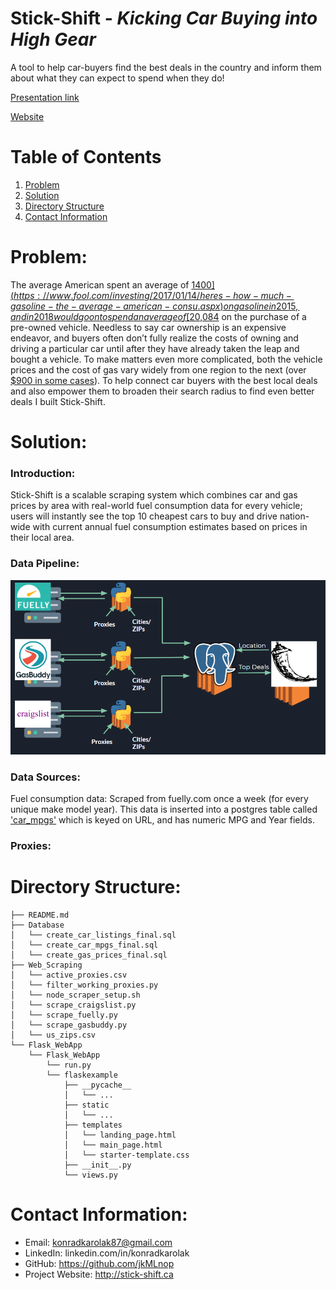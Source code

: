# Stick-Shift - *Kicking Car Buying into High Gear*
A tool to help car-buyers find the best deals in the country and inform them about what they can expect to spend when they do!

[Presentation link](https://docs.google.com/presentation/d/1wDi4mnvDYej3x5vrNPCKJv7Hc8r0qw_UOUuXyXFpN_w/edit#slide=id.p)

[Website](http://www.stick-shift.ca/)

# Table of Contents
1. [Problem](README.md#problem)
1. [Solution](README.md#solution)
1. [Directory Structure](README.md#directory-structure)
1. [Contact Information](README.md#contact-information)

# Problem:

The average American spent an average of [$1400](https://www.fool.com/investing/2017/01/14/heres-how-much-gasoline-the-average-american-consu.aspx) on gasoline in 2015, and in 2018 would go on to spend an average of [$20,084](https://www.usatoday.com/story/money/cars/2018/11/08/used-car-prices/1928840002/) on the purchase of a pre-owned vehicle. Needless to say car ownership is an expensive endeavor, and buyers often don’t fully realize the costs of owning and driving a particular car until after they have already taken the leap and bought a vehicle. To make matters even more complicated, both the vehicle prices and the cost of gas vary widely from one region to the next (over [$900 in some cases](https://www.businessinsider.com/how-much-the-average-person-spends-on-gas-in-every-state-2019-2)). To help connect car buyers with the best local deals and also empower them to broaden their search radius to find even better deals I built Stick-Shift. 

# Solution:

### Introduction:
Stick-Shift is a scalable scraping system which combines car and gas prices by area with real-world fuel consumption data for every vehicle; users will instantly see the top 10 cheapest cars to buy and drive nation-wide with current annual fuel consumption estimates based on prices in their local area.

### Data Pipeline:
![alt text][pipeline]

[pipeline]: https://github.com/jkMLnop/Stick-Shift/blob/master/pipeline_image.PNG "Stick-Shift Data Pipeline"

### Data Sources:
Fuel consumption data:
Scraped from fuelly.com once a week (for every unique make model year). This data is inserted into a postgres table called ['car_mpgs'](https://github.com/jkMLnop/Stick-Shift/blob/master/Database/create_car_mpgs_final.sql) which is keyed on URL, and has numeric MPG and Year fields.

### Proxies:

# Directory Structure:

    ├── README.md 
    ├── Database
    │   └── create_car_listings_final.sql
    │   └── create_car_mpgs_final.sql
    │   └── create_gas_prices_final.sql
    ├── Web_Scraping
    │   └── active_proxies.csv
    │   └── filter_working_proxies.py
    │   └── node_scraper_setup.sh
    │   └── scrape_craigslist.py
    │   └── scrape_fuelly.py
    │   └── scrape_gasbuddy.py
    │   └── us_zips.csv
    └── Flask_WebApp
        └── Flask_WebApp
            └── run.py
            └── flaskexample
                ├── __pycache__
                │   └── ...
                ├── static
                │   └── ...
                ├── templates
                │   └── landing_page.html
                │   └── main_page.html
                │   └── starter-template.css
                ├── __init__.py
                └── views.py

# Contact Information:
* Email:    konradkarolak87@gmail.com
* LinkedIn: linkedin.com/in/konradkarolak
* GitHub:   https://github.com/jkMLnop
* Project Website: http://stick-shift.ca
